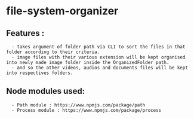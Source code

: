 # file-system-organizer

  ## Features : 
      - takes argument of folder path via CLI to sort the files in that folder according to their criteria.
      - image files with their various extension will be kept organised into newly made image folder inside the OrganizedFolder path. 
      - and so the other videos, audios and documents files will be kept into respectives folders. 
  
  ## Node modules used: 
      - Path module : https://www.npmjs.com/package/path
      - Process module : https://www.npmjs.com/package/process
